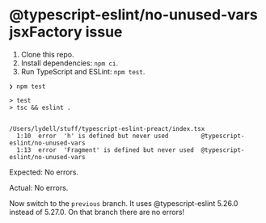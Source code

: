 # @typescript-eslint/no-unused-vars jsxFactory issue

1. Clone this repo.
2. Install dependencies: `npm ci`.
3. Run TypeScript and ESLint: `npm test`.

```
❯ npm test

> test
> tsc && eslint .


/Users/lydell/stuff/typescript-eslint-preact/index.tsx
  1:10  error  'h' is defined but never used         @typescript-eslint/no-unused-vars
  1:13  error  'Fragment' is defined but never used  @typescript-eslint/no-unused-vars
```

Expected: No errors.

Actual: No errors.

Now switch to the `previous` branch. It uses @typescript-eslint 5.26.0 instead of 5.27.0.
On that branch there are no errors!
